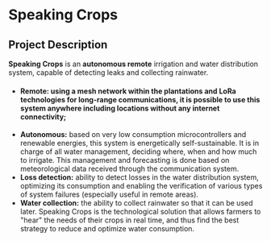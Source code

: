# Speaking Crops 

## Project Description
**Speaking Crops** is an **autonomous remote** irrigation and water distribution system, capable of detecting leaks and collecting rainwater.
  - #### **Remote:** using a mesh network within the plantations and LoRa technologies for long-range communications, it is possible to use this system anywhere including locations without any internet connectivity;
  - **Autonomous:** based on very low consumption microcontrollers and renewable energies, this system is energetically self-sustainable. It is in charge of all water management, deciding where, when and how much to irrigate. This management and forecasting is done based on meteorological data received through the communication system.
  - **Loss detection:** ability to detect losses in the water distribution system, optimizing its consumption and enabling the verification of various types of system failures (especially useful in remote areas).
  - **Water collection:** the ability to collect rainwater so that it can be used later.
Speaking Crops is the technological solution that allows farmers to "hear" the needs of their crops in real time, and thus find the best strategy to reduce and optimize water consumption.
